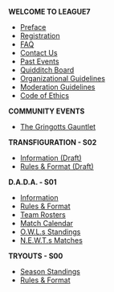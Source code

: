 <!-- docs/_sidebar.md -->
**WELCOME TO LEAGUE7**
* [Preface](/ "LEAGUE7 | Preface")
* [Registration](registration.md "L7 | Registration")
* [FAQ](faq.md "L7 | FAQ")
* [Contact Us](contact-us.md "L7 | Contact Us")
* [Past Events](/community-events/past-events "L7 | Past Events")
* [Quidditch Board](/quidditch-board.md "L7 | Quidditch Board")
* [Organizational Guidelines](organizational-guidelines.md "L7 | Organizational Guidelines")
* [Moderation Guidelines](moderation-guidelines.md "L7 | Moderation Guidelines") 
* [Code of Ethics](codeofethics.md "L7 | Code of Ethics")


 **COMMUNITY EVENTS**
 * [The Gringotts Gauntlet](/community-events/gringotts-gauntlet "L7 | The Gringotts Gauntlet")

**TRANSFIGURATION - S02**
* [Information (Draft)](/season/02/information.md "L7 | S02 General Information")
* [Rules & Format (Draft)](/season/02/rules-format.md "L7 | Season Rules & Format") 

**D.A.D.A. - S01**
* [Information](/season/01/information.md "L7 | S01 General Information")
* [Rules & Format](/season/01/rules-format.md "L7 | Season Rules & Format") 
* [Team Rosters](/season/01/team-rosters.md "L7 | Team Rosters")
* [Match Calendar](/season/01/calendar.md "L7 | Match Calendar") 
* [O.W.L.s Standings](/season/01/standings.md "L7 | Season Standings")
* [N.E.W.T.s Matches](/season/01/matches.md "L7 | Matches Details")

**TRYOUTS - S00**
* [Season Standings](/season/00/standings.md "L7 | Season Standings")
* [Rules & Format](/season/00/rules-format.md "L7 | Tryout Season")




